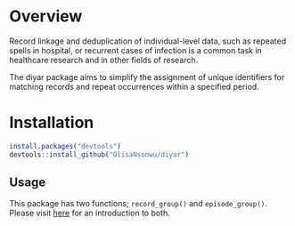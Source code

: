 # Overview

Record linkage and deduplication of individual-level data, such as repeated spells in hospital, or recurrent cases of infection is a common task in healthcare research and in other fields of research. 

The diyar package aims to simplify the assignment of unique identifiers for matching records and repeat occurrences within a specified period.

# Installation

``` r
install.packages("devtools")
devtools::install_github("OlisaNsonwu/diyar")
```

## Usage

This package has two functions; `record_group()` and `episode_group()`. 
Please visit [here](https://olisansonwu.github.io/diyar/index.html) for an introduction to both.
